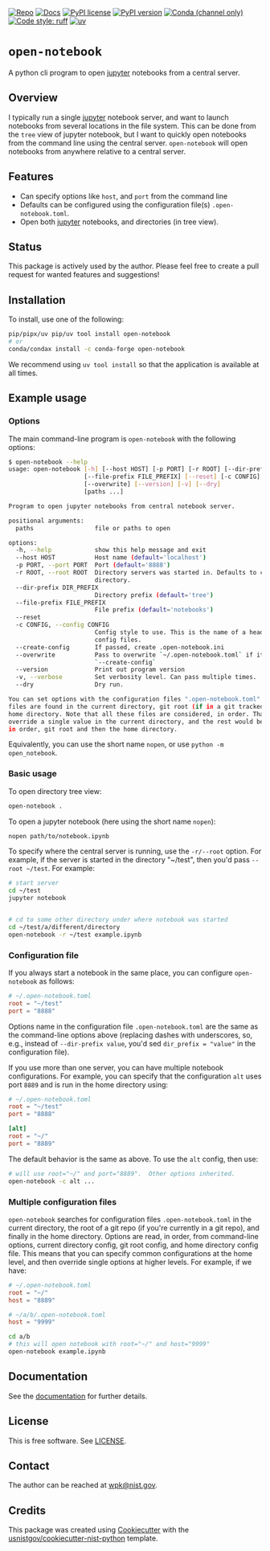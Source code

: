 <!-- markdownlint-disable MD041 -->

<!-- prettier-ignore-start -->
[![Repo][repo-badge]][repo-link]
[![Docs][docs-badge]][docs-link]
[![PyPI license][license-badge]][license-link]
[![PyPI version][pypi-badge]][pypi-link]
[![Conda (channel only)][conda-badge]][conda-link]
[![Code style: ruff][ruff-badge]][ruff-link]
[![uv][uv-badge]][uv-link]

<!--
  For more badges, see
  https://shields.io/category/other
  https://naereen.github.io/badges/
  [pypi-badge]: https://badge.fury.io/py/open-notebook
-->

[ruff-badge]: https://img.shields.io/endpoint?url=https://raw.githubusercontent.com/astral-sh/ruff/main/assets/badge/v2.json
[ruff-link]: https://github.com/astral-sh/ruff
[uv-badge]: https://img.shields.io/endpoint?url=https://raw.githubusercontent.com/astral-sh/uv/main/assets/badge/v0.json
[uv-link]: https://github.com/astral-sh/uv
[pypi-badge]: https://img.shields.io/pypi/v/open-notebook
[pypi-link]: https://pypi.org/project/open-notebook
[docs-badge]: https://img.shields.io/badge/docs-sphinx-informational
[docs-link]: https://pages.nist.gov/open-notebook/
[repo-badge]: https://img.shields.io/badge/--181717?logo=github&logoColor=ffffff
[repo-link]: https://github.com/usnistgov/open-notebook
[conda-badge]: https://img.shields.io/conda/v/conda-forge/open-notebook
[Conda-link]: https://anaconda.org/conda-forge/open-notebook
[license-badge]: https://img.shields.io/pypi/l/open-notebook?color=informational
[license-link]: https://github.com/usnistgov/open-notebook/blob/main/LICENSE

<!-- other links -->

[jupyter]: https://jupyter.org/

<!-- prettier-ignore-end -->

# `open-notebook`

A python cli program to open [jupyter] notebooks from a central server.

## Overview

I typically run a single [jupyter] notebook server, and want to launch notebooks
from several locations in the file system. This can be done from the `tree` view
of jupyter notebook, but I want to quickly open notebooks from the command line
using the central server. `open-notebook` will open notebooks from anywhere
relative to a central server.

## Features

- Can specify options like `host`, and `port` from the command line
- Defaults can be configured using the configuration file(s)
  `.open-notebook.toml`.
- Open both [jupyter] notebooks, and directories (in tree view).

## Status

This package is actively used by the author. Please feel free to create a pull
request for wanted features and suggestions!

## Installation

<!-- start-installation -->

To install, use one of the following:

```bash
pip/pipx/uv pip/uv tool install open-notebook
# or
conda/condax install -c conda-forge open-notebook
```

We recommend using `uv tool install` so that the application is available at all
times.

<!-- end-installation -->

## Example usage

<!-- markdownlint-disable-next-line MD013 -->
<!-- [[[cog
import sys
sys.path.insert(0, ".")
from tools.cog_utils import wrap_command, get_pyproject, run_command, cat_lines
sys.path.pop(0)
]]] -->
<!-- [[[end]]] -->

### Options

The main command-line program is `open-notebook` with the following options:

<!-- prettier-ignore-start -->
<!-- markdownlint-disable MD013 -->
<!-- [[[cog run_command("open-notebook --help", include_cmd=True, wrapper="bash")]]] -->
```bash
$ open-notebook --help
usage: open-notebook [-h] [--host HOST] [-p PORT] [-r ROOT] [--dir-prefix DIR_PREFIX]
                     [--file-prefix FILE_PREFIX] [--reset] [-c CONFIG] [--create-config]
                     [--overwrite] [--version] [-v] [--dry]
                     [paths ...]

Program to open jupyter notebooks from central notebook server.

positional arguments:
  paths                 file or paths to open

options:
  -h, --help            show this help message and exit
  --host HOST           Host name (default='localhost')
  -p PORT, --port PORT  Port (default='8888')
  -r ROOT, --root ROOT  Directory servers was started in. Defaults to current working
                        directory.
  --dir-prefix DIR_PREFIX
                        Directory prefix (default='tree')
  --file-prefix FILE_PREFIX
                        File prefix (default='notebooks')
  --reset
  -c CONFIG, --config CONFIG
                        Config style to use. This is the name of a header in one of the
                        config files.
  --create-config       If passed, create .open-notebook.ini
  --overwrite           Pass to overwrite `~/.open-notebook.toml` if it exists with
                        `--create-config`
  --version             Print out program version
  -v, --verbose         Set verbosity level. Can pass multiple times.
  --dry                 Dry run.

You can set options with the configuration files ".open-notebook.toml". Configuration
files are found in the current directory, git root (if in a git tracked tree), and the
home directory. Note that all these files are considered, in order. That is, you could
override a single value in the current directory, and the rest would be inherited from,
in order, git root and then the home directory.
```

<!-- [[[end]]] -->
<!-- prettier-ignore-end -->

<!-- markdownlint-enable MD013 -->

Equivalently, you can use the short name `nopen`, or use
`python -m open_notebook`.

### Basic usage

To open directory tree view:

```bash
open-notebook .
```

To open a jupyter notebook (here using the short name `nopen`):

```bash
nopen path/to/notebook.ipynb
```

To specify where the central server is running, use the `-r/--root` option. For
example, if the server is started in the directory "~/test", then you'd pass
`--root ~/test`. For example:

```bash
# start server
cd ~/test
jupyter notebook


# cd to some other directory under where notebook was started
cd ~/test/a/different/directory
open-notebook -r ~/test example.ipynb
```

### Configuration file

If you always start a notebook in the same place, you can configure
`open-notebook` as follows:

```toml
# ~/.open-notebook.toml
root = "~/test"
port = "8888"

```

Options name in the configuration file `.open-notebook.toml` are the same as the
command-line options above (replacing dashes with underscores, so, e.g., instead
of `--dir-prefix value`, you'd sed `dir_prefix = "value"` in the configuration
file).

If you use more than one server, you can have multiple notebook configurations.
For example, you can specify that the configuration `alt` uses port `8889` and
is run in the home directory using:

```toml
# ~/.open-notebook.toml
root = "~/test"
port = "8888"

[alt]
root = "~/"
port = "8889"

```

The default behavior is the same as above. To use the `alt` config, then use:

```bash
# will use root="~/" and port="8889".  Other options inherited.
open-notebook -c alt ...
```

### Multiple configuration files

`open-notebook` searches for configuration files `.open-notebook.toml` in the
current directory, the root of a git repo (if you're currently in a git repo),
and finally in the home directory. Options are read, in order, from command-line
options, current directory config, git root config, and home directory config
file. This means that you can specify common configurations at the home level,
and then override single options at higher levels. For example, if we have:

```toml
# ~/.open-notebook.toml
root = "~/"
host = "8889"

```

```toml
# ~/a/b/.open-notebook.toml
host = "9999"

```

```bash
cd a/b
# this will open notebook with root="~/" and host="9999"
open-notebook example.ipynb
```

<!-- end-docs -->

## Documentation

See the [documentation][docs-link] for further details.

## License

This is free software. See [LICENSE][license-link].

## Contact

The author can be reached at <wpk@nist.gov>.

## Credits

This package was created using
[Cookiecutter](https://github.com/audreyr/cookiecutter) with the
[usnistgov/cookiecutter-nist-python](https://github.com/usnistgov/cookiecutter-nist-python)
template.
